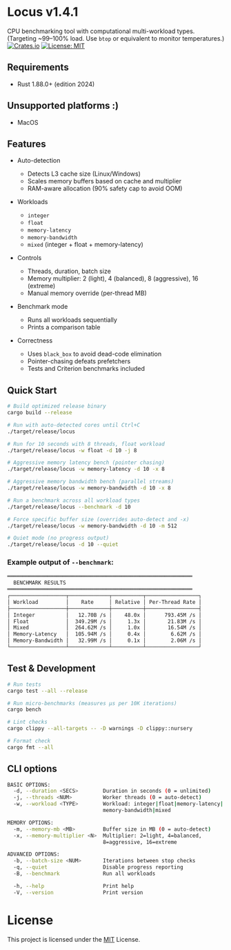 # Locus v1.4.1
CPU benchmarking tool with computational multi-workload types.<br>
(Targeting ~99–100% load. Use `btop` or equivalent to monitor temperatures.)
[![Crates.io](https://img.shields.io/crates/v/locus.svg)](https://crates.io/crates/locus)
[![License: MIT](https://img.shields.io/badge/License-MIT-yellow.svg)](https://opensource.org/licenses/MIT)

## Requirements

- Rust 1.88.0+ (edition 2024)

## Unsupported platforms :)

- MacOS

## Features

- Auto-detection
  - Detects L3 cache size (Linux/Windows)
  - Scales memory buffers based on cache and multiplier
  - RAM-aware allocation (90% safety cap to avoid OOM)

- Workloads
  - `integer`
  - `float`
  - `memory-latency`
  - `memory-bandwidth`
  - `mixed` (integer + float + memory-latency)

- Controls
  - Threads, duration, batch size
  - Memory multiplier: 2 (light), 4 (balanced), 8 (aggressive), 16 (extreme)
  - Manual memory override (per-thread MB)

- Benchmark mode
  - Runs all workloads sequentially
  - Prints a comparison table

- Correctness
  - Uses `black_box` to avoid dead-code elimination
  - Pointer-chasing defeats prefetchers
  - Tests and Criterion benchmarks included

## Quick Start

```bash
# Build optimized release binary
cargo build --release

# Run with auto-detected cores until Ctrl+C
./target/release/locus

# Run for 10 seconds with 8 threads, float workload
./target/release/locus -w float -d 10 -j 8

# Aggressive memory latency bench (pointer chasing)
./target/release/locus -w memory-latency -d 10 -x 8

# Aggressive memory bandwidth bench (parallel streams)
./target/release/locus -w memory-bandwidth -d 10 -x 8

# Run a benchmark across all workload types
./target/release/locus --benchmark -d 10

# Force specific buffer size (overrides auto-detect and -x)
./target/release/locus -w memory-bandwidth -d 10 -m 512

# Quiet mode (no progress output)
./target/release/locus -d 10 --quiet
```

### Example output of `--benchmark`:
```bash
════════════════════════════════════════════════════════════
  BENCHMARK RESULTS
════════════════════════════════════════════════════════════
┌──────────────────┬─────────────┬──────────┬─────────────────┐
│ Workload         │    Rate     │ Relative │ Per-Thread Rate │
├──────────────────┼─────────────┼──────────┼─────────────────┤
│ Integer          │   12.70B /s │    48.0x │      793.45M /s │
│ Float            │  349.29M /s │     1.3x │       21.83M /s │
│ Mixed            │  264.62M /s │     1.0x │       16.54M /s │
│ Memory-Latency   │  105.94M /s │     0.4x │        6.62M /s │
│ Memory-Bandwidth │   32.99M /s │     0.1x │        2.06M /s │
└──────────────────┴─────────────┴──────────┴─────────────────┘
```

## Test & Development
```bash
# Run tests
cargo test --all --release

# Run micro-benchmarks (measures µs per 10K iterations)
cargo bench

# Lint checks
cargo clippy --all-targets -- -D warnings -D clippy::nursery

# Format check
cargo fmt --all
```

## CLI options
```bash
BASIC OPTIONS:
  -d, --duration <SECS>        Duration in seconds (0 = unlimited)        [default: 0]
  -j, --threads <NUM>          Worker threads (0 = auto-detect)           [default: 0]
  -w, --workload <TYPE>        Workload: integer|float|memory-latency|
                               memory-bandwidth|mixed                     [default: mixed]

MEMORY OPTIONS:
  -m, --memory-mb <MB>         Buffer size in MB (0 = auto-detect)        [default: 0]
  -x, --memory-multiplier <N>  Multiplier: 2=light, 4=balanced,
                               8=aggressive, 16=extreme                   [default: 4]

ADVANCED OPTIONS:
  -b, --batch-size <NUM>       Iterations between stop checks             [default: 100000]
  -q, --quiet                  Disable progress reporting
  -B, --benchmark              Run all workloads

  -h, --help                   Print help
  -V, --version                Print version
```
# License
This project is licensed under the [MIT](https://github.com/Aethdv/CPU_stress/blob/main/LICENSE) License.
